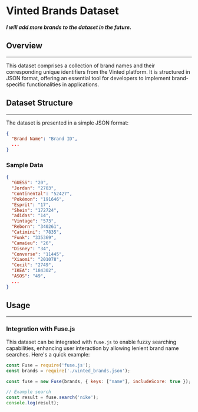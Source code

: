 # Vinted Brands Dataset

***I will add more brands to the dataset in the future.***

## Overview
-------------

This dataset comprises a collection of brand names and their corresponding unique identifiers from the Vinted platform. It is structured in JSON format, offering an essential tool for developers to implement brand-specific functionalities in applications.

## Dataset Structure
-----------------

The dataset is presented in a simple JSON format:

```json
{
  "Brand Name": "Brand ID",
  ...
}
```

### Sample Data

```json
{
  "GUESS": "20",
  "Jordan": "2703",
  "Continental": "52427",
  "Pokémon": "191646",
  "Esprit": "17",
  "Shein": "172724",
  "adidas": "14",
  "Vintage": "573",
  "Reborn": "340261",
  "Catimini": "7835",
  "Funk": "335369",
  "Camaïeu": "26",
  "Disney": "34",
  "Converse": "11445",
  "Xiaomi": "201078",
  "Cecil": "2749",
  "IKEA": "184302",
  "ASOS": "49",
  ...
}
```

## Usage
-----

### Integration with Fuse.js

This dataset can be integrated with `fuse.js` to enable fuzzy searching capabilities, enhancing user interaction by allowing lenient brand name searches. Here's a quick example:

```javascript
const Fuse = require('fuse.js');
const brands = require('./vinted_brands.json');

const fuse = new Fuse(brands, { keys: ["name"], includeScore: true });

// Example search
const result = fuse.search('nike');
console.log(result);
```

